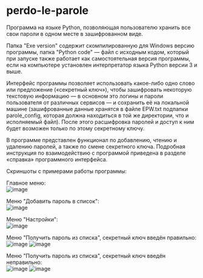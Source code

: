 # perdo-le-parole
Программа на языке Python, позволяющая пользователю хранить все свои пароли в одном месте в зашифрованном виде.

Папка "Exe version" содержит скомпилированную для Windows версию программы, папка "Python code" — файл с исходным кодом, который при запуске также работает как самостоятельная версия программы, если на компьютере установлен интерпретатор языка Python версии 3 и выше.

Интерфейс программы позволяет использовать какое-либо одно слово или предложение («секретный ключ»), чтобы зашифровать некоторую текстовую информацию — в основном это логины и пароли пользователя от различных сервисов — и сохранить её на локальной машине (зашифрованные данные хранятся в файле EPW.txt подпапки parole_config, которая должна находиться в той же директории, что и исполняемый файл). После этого расшифровка паролей и доступ к ним будет возможен только по этому секретному ключу.

В программе представлен функционал по добавлению, чтению и удалению паролей, а также по смене секретного ключа. Подробная инструкция по взаимодействию с программой приведена в разделе «справка» программного интерфейса.

Скриншоты с примерами работы программы:

Главное меню:  
![image](https://user-images.githubusercontent.com/42893256/154992323-97e01d19-3c00-4276-8959-ab7104dcdc18.png)

Меню "Добавить пароль в список":  
![image](https://user-images.githubusercontent.com/42893256/154992579-1ef05527-aff1-44a4-8a85-838bbd077428.png)

Меню "Настройки":  
![image](https://user-images.githubusercontent.com/42893256/154992965-a885d8ed-461c-4f6e-a07f-56c8b788ac03.png)

Меню "Получить пароль из списка", секретный ключ введён правильно:  
![image](https://user-images.githubusercontent.com/42893256/154993125-f19b4e8a-3837-4d63-8c29-2fa6024efe50.png)
![image](https://user-images.githubusercontent.com/42893256/154993167-b723192f-09ea-498d-9207-b3e909cb4417.png)

Меню "Получить пароль из списка", секретный ключ введён неправильно:  
![image](https://user-images.githubusercontent.com/42893256/154993252-8bcc649c-1b79-41cd-9e54-0e62332458b3.png)
![image](https://user-images.githubusercontent.com/42893256/154993288-23cc449c-2b7e-40dc-bfa3-6241dcd974f7.png)

